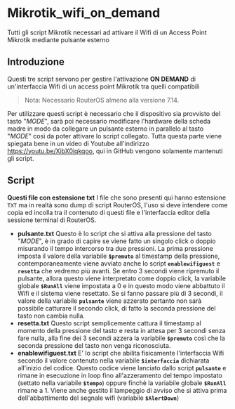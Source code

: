 # Mikrotik_wifi_on_demand
Tutti gli script Mikrotik necessari ad attivare il Wifi di un Access Point Mikrotik mediante pulsante esterno

## Introduzione
Questi tre script servono per gestire l'attivazione **ON DEMAND** di un'interfaccia Wifi di un access point Mikrotik tra quelli compatibili
>Nota:
>Necessario RouterOS almeno alla versione 7.14.
>
Per utilizzare questi script è necessario che il dispositivo sia provvisto del tasto "*MODE*", sarà poi necessario modificare l'hardware della scheda madre in modo da collegare un pulsante esterno in parallelo al tasto "*MODE*" così da poter attivare lo script collegato.
Tutta questa parte viene spiegata bene in un video di Youtube all'indirizzo https://youtu.be/XibX0iqkqoo, qui in GitHub vengono solamente mantenuti gli script.

## Script
**Questi file con estensione txt**
  I file che sono presenti qui hanno estensione `TXT` ma in realtà sono dump di script RouterOS, l'uso si deve intendere come copia ed incolla tra il contenuto di questi file e l'interfaccia editor della sessione terminal di RouterOS.

-  **pulsante.txt**
  Questo è lo script che si attiva alla pressione del tasto "*MODE*", è in grado di capire se viene fatto un singolo click o doppio misurando il tempo intercorso tra due pressioni.
  La prima pressione imposta il valore della variabile   **`$premuto`** al timestamp della pressione, contemporaneamente viene avviato anche lo script  **`enablewifiguest`** e  **`resetta`** che vedremo più avanti. 
  Se entro 3 secondi viene ripremuto il pulsante, allora questo viene interpretato come doppio click, la variabile globale **`$RunAll`** viene impostata a 0 e in questo modo viene abbattuto il Wifi e il sistema viene resettato.
  Se si fanno passare più di 3 secondi, il valore della variabile **`pulsante`** viene azzerato pertanto non sarà possibile catturare il secondo click, di fatto la seconda pressione del tasto non cambia nulla.
-  **resetta.txt**
  Questo script semplicemente cattura il timestamp al momento della pressione del tasto e resta in attesa per 3 secondi senza fare nulla, alla fine dei 3 secondi azzera la variabile **`$premuto`** così che la seconda pressione del tasto non venga riconosciuta.
- **enablewifiguest.txt**
  E' lo script che abilita fisicamente l'interfaccia Wifi secondo il valore contenuto nella variabile **`$interfaccia`** dichiarata all'inizio del codice.
  Questo codice viene lanciato dallo script  **`pulsante`** e rimane in esecuzione in loop fino all'azzeramento del tempo impostato (settato nella variabile **`$tempo`**) oppure finchè la variabile globale **`$RunAll`** rimane a 1.
  Viene anche gestito il lampeggio di avviso che si attiva prima dell'abbattimento del segnale wifi (variabile **`$AlertDown`**)

